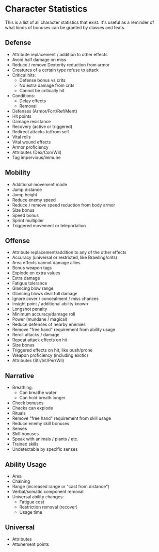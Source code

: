 # Character Statistics

This is a list of all character statistics that exist.
It's useful as a reminder of what kinds of bonuses can be granted by classes and feats.

## Defense
* Attribute replacement / addition to other effects
* Avoid half damage on miss
* Reduce / remove Dexterity reduction from armor
* Creatures of a certain type refuse to attack
* Critical hits:
  * Defense bonus vs crits
  * No extra damage from crits
  * Cannot be critically hit
* Conditions:
  * Delay effects
  * Removal
* Defenses (Armor/Fort/Ref/Ment)
* Hit points
* Damage resistance
* Recovery (active or triggered)
* Redirect attacks to/from self
* Vital rolls
* Vital wound effects
* Armor proficiency
* Attributes (Dex/Con/Wil)
* Tag impervious/immune

## Mobility
* Additional movement mode
* Jump distance
* Jump height
* Reduce enemy speed
* Reduce / remove speed reduction from body armor
* Size bonus
* Speed bonus
* Sprint multiplier
* Triggered movement or teleportation

## Offense
* Attribute replacement/addition to any of the other effects
* Accuracy (universal or restricted, like Brawling/crits)
* Area effects cannot damage allies
* Bonus weapon tags
* Explode on extra values
* Extra damage
* Fatigue tolerance
* Glancing blow range
* Glancing blows deal full damage
* Ignore cover / concealment / miss chances
* Insight point / additional ability known
* Longshot penalty
* Minimum accuracy/damage roll
* Power (mundane / magical)
* Reduce defenses of nearby enemies
* Remove "free hand" requirement from ability usage
* Reroll attacks / damage
* Repeat attack effects on hit
* Size bonus
* Triggered effects on hit, like push/prone
* Weapon proficiency (including exotic)
* Attributes (Str/Int/Per/Wil)

## Narrative
* Breathing:
  * Can breathe water
  * Can hold breath longer
* Check bonuses
* Checks can explode
* Rituals
* Remove "free hand" requirement from skill usage
* Reduce enemy skill bonuses
* Senses
* Skill bonuses
* Speak with animals / plants / etc.
* Trained skills
* Undetectable by specific senses

## Ability Usage
* Area
* Chaining
* Range (increased range or "cast from distance")
* Verbal/somatic component removal
* Universal ability changes:
  * Fatigue cost
  * Restriction removal (recover)
  * Usage time

## Universal
* Attributes
* Attunement points
